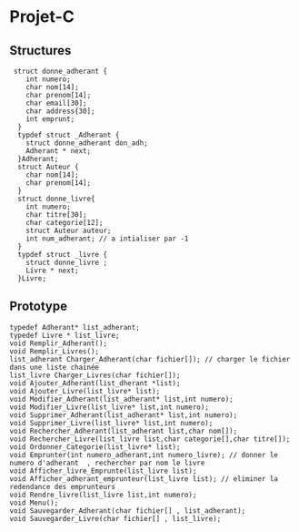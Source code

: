 # Projet-C
## Structures
     struct donne_adherant {
        int numero; 
        char nom[14];
        char prenom[14];
        char email[30]; 
        char address{30];
        int emprunt;
      }
      typdef struct _Adherant {
        struct donne_adherant don_adh;
        Adherant * next;
      }Adherant;
      struct Auteur {
        char nom[14]; 
        char prenom[14];
      }
      struct donne_livre{
        int numero;
        char titre[30];
        char categorie[12];
        struct Auteur auteur;
        int num_adherant; // a intialiser par -1
      }
      typdef struct _livre {
        struct donne_livre ;
        Livre * next; 
      }Livre;
## Prototype
    typedef Adherant* list_adherant;
    typedef Livre * list_livre;
    void Remplir_Adherant();
    void Remplir_Livres();
    list_adherant Charger_Adherant(char fichier[]); // charger le fichier dans une liste chainée
    list_livre Charger_Livres(char fichier[]);
    void Ajouter_Adherant(list_dherant *list);
    void Ajouter_Livre(list_livre* list);
    void Modifier_Adherant(list_adherant* list,int numero);
    void Modifier_Livre(list_livre* list,int numero);
    void Supprimer_Adherant(list_adherant* list,int numero);
    void Supprimer_Livre(list_livre* list,int numero);
    void Rechercher_Adherant(list_adherant list,char nom[]);
    void Rechercher_Livre(list_livre list,char categorie[],char titre[]);
    void Ordonner_Categorie(list_livre* list);
    void Emprunter(int numero_adherant,int numero_livre); // donner le numero d'adherant  , rechercher par nom le livre
    void Afficher_livre_Emprunte(list_livre list);
    void Afficher_adherant_emprunteur(list_livre list); // eliminer la redendance des emprunteurs
    void Rendre_livre(list_livre list,int numero);
    void Menu();
    void Sauvegarder_Adherant(char fichier[] , list_adherant);
    void Sauvegarder_Livre(char fichier[] , list_livre);
